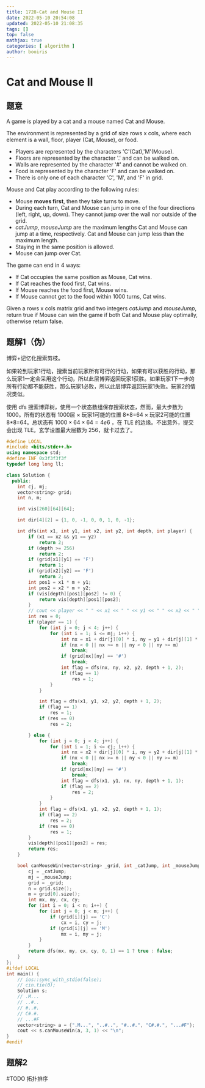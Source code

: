 ```yaml
---
title: 1728-Cat and Mouse II 
date: 2022-05-10 20:54:08 
updated: 2022-05-10 21:08:35
tags: [] 
top: false
mathjax: true
categories: [ algorithm ]
author: booiris
---
```


# Cat and Mouse II

## 题意

A game is played by a cat and a mouse named Cat and Mouse.

The environment is represented by a grid of size rows x cols, where each element is a wall, floor, player (Cat, Mouse), or food.

* Players are represented by the characters 'C'(Cat),'M'(Mouse).
* Floors are represented by the character '.' and can be walked on.
* Walls are represented by the character '#' and cannot be walked on.
* Food is represented by the character 'F' and can be walked on.
* There is only one of each character 'C', 'M', and 'F' in grid.

Mouse and Cat play according to the following rules:

* Mouse **moves first**, then they take turns to move.
* During each turn, Cat and Mouse can jump in one of the four directions (left, right, up, down). They cannot jump over the wall nor outside of the grid.
* *catJump*, *mouseJump* are the maximum lengths Cat and Mouse can jump at a time, respectively. Cat and Mouse can jump less than the maximum length.
* Staying in the same position is allowed.
* Mouse can jump over Cat.

The game can end in 4 ways:

* If Cat occupies the same position as Mouse, Cat wins.
* If Cat reaches the food first, Cat wins.
* If Mouse reaches the food first, Mouse wins.
* If Mouse cannot get to the food within 1000 turns, Cat wins.

Given a rows x cols matrix grid and two integers *catJump* and *mouseJump*, return true if Mouse can win the game if both Cat and Mouse play optimally, otherwise return false.

## 题解1（伪）

博弈+记忆化搜索剪枝。

如果轮到玩家1行动，搜索当前玩家所有可行的行动，如果有可以获胜的行动，那么玩家1一定会采用这个行动，所以此层博弈返回玩家1获胜。如果玩家1下一步的所有行动都不能获胜，那么玩家1必败，所以此层博弈返回玩家1失败。玩家2的情况类似。

使用 dfs 搜索博弈树，使用一个状态数组保存搜索状态，然而，最大步数为 1000。所有的状态有 1000层 $\times$ 玩家1可能的位置 8\*8=64 $\times$ 玩家2可能的位置 8\*8=64。总状态有 $1000 \times 64 \times 64 = 4e6$ ，在 TLE 的边缘。不出意外，提交会出现 TLE。玄学设置最大层数为 256，就卡过去了。

```cpp
#define LOCAL
#include <bits/stdc++.h>
using namespace std;
#define INF 0x3f3f3f3f
typedef long long ll;

class Solution {
  public:
    int cj, mj;
    vector<string> grid;
    int n, m;

    int vis[260][64][64];

    int dir[4][2] = {1, 0, -1, 0, 0, 1, 0, -1};

    int dfs(int x1, int y1, int x2, int y2, int depth, int player) {
        if (x1 == x2 && y1 == y2)
            return 2;
        if (depth >= 256)
            return 2;
        if (grid[x1][y1] == 'F')
            return 1;
        if (grid[x2][y2] == 'F')
            return 2;
        int pos1 = x1 * m + y1;
        int pos2 = x2 * m + y2;
        if (vis[depth][pos1][pos2] != 0) {
            return vis[depth][pos1][pos2];
        }
        // cout << player << " " << x1 << " " << y1 << " " << x2 << " " << y2 << "\n";
        int res = 0;
        if (player == 1) {
            for (int j = 0; j < 4; j++) {
                for (int i = 1; i <= mj; i++) {
                    int nx = x1 + dir[j][0] * i, ny = y1 + dir[j][1] * i;
                    if (nx < 0 || nx >= n || ny < 0 || ny >= m)
                        break;
                    if (grid[nx][ny] == '#')
                        break;
                    int flag = dfs(nx, ny, x2, y2, depth + 1, 2);
                    if (flag == 1)
                        res = 1;
                }
            }

            int flag = dfs(x1, y1, x2, y2, depth + 1, 2);
            if (flag == 1)
                res = 1;
            if (res == 0)
                res = 2;

        } else {
            for (int j = 0; j < 4; j++) {
                for (int i = 1; i <= cj; i++) {
                    int nx = x2 + dir[j][0] * i, ny = y2 + dir[j][1] * i;
                    if (nx < 0 || nx >= n || ny < 0 || ny >= m)
                        break;
                    if (grid[nx][ny] == '#')
                        break;
                    int flag = dfs(x1, y1, nx, ny, depth + 1, 1);
                    if (flag == 2)
                        res = 2;
                }
            }
            int flag = dfs(x1, y1, x2, y2, depth + 1, 1);
            if (flag == 2)
                res = 2;
            if (res == 0)
                res = 1;
        }
        vis[depth][pos1][pos2] = res;
        return res;
    }

    bool canMouseWin(vector<string> _grid, int _catJump, int _mouseJump) {
        cj = _catJump;
        mj = _mouseJump;
        grid = _grid;
        n = grid.size();
        m = grid[0].size();
        int mx, my, cx, cy;
        for (int i = 0; i < n; i++) {
            for (int j = 0; j < m; j++) {
                if (grid[i][j] == 'C')
                    cx = i, cy = j;
                if (grid[i][j] == 'M')
                    mx = i, my = j;
            }
        }
        return dfs(mx, my, cx, cy, 0, 1) == 1 ? true : false;
    }
};
#ifdef LOCAL
int main() {
    // ios::sync_with_stdio(false);
    // cin.tie(0);
    Solution s;
    // .M...
    // ..#..
    // #..#.
    // C#.#.
    // ...#F
    vector<string> a = {".M...", "..#..", "#..#.", "C#.#.", "...#F"};
    cout << s.canMouseWin(a, 3, 1) << "\n";
}
#endif

```

## 题解2

#TODO
拓扑排序
